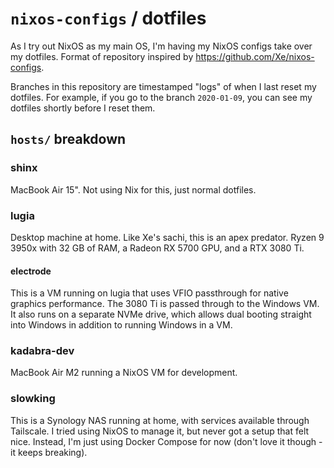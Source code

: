 # `nixos-configs` / dotfiles

As I try out NixOS as my main OS, I'm having my NixOS configs take over my dotfiles. Format of repository inspired by <https://github.com/Xe/nixos-configs>.

Branches in this repository are timestamped "logs" of when I last reset my dotfiles. For example, if you go to the branch `2020-01-09`, you can see my dotfiles shortly before I reset them.

## `hosts/` breakdown

### shinx

MacBook Air 15". Not using Nix for this, just normal dotfiles.

### lugia

Desktop machine at home. Like Xe's sachi, this is an apex predator. Ryzen 9 3950x with 32 GB of RAM, a Radeon RX 5700 GPU, and a RTX 3080 Ti.

#### electrode

This is a VM running on lugia that uses VFIO passthrough for native graphics performance. The 3080 Ti is passed through to the Windows VM. It also runs on a separate NVMe drive, which allows dual booting straight into Windows in addition to running Windows in a VM.

### kadabra-dev

MacBook Air M2 running a NixOS VM for development.

### slowking

This is a Synology NAS running at home, with services available through Tailscale. I tried using NixOS to manage it, but never got a setup that felt nice. Instead, I'm just using Docker Compose for now (don't love it though - it keeps breaking).
